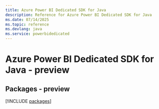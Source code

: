 ```yaml
---
title: Azure Power BI Dedicated SDK for Java
description: Reference for Azure Power BI Dedicated SDK for Java
ms.date: 07/14/2025
ms.topic: reference
ms.devlang: java
ms.service: powerbidedicated
---
```

# Azure Power BI Dedicated SDK for Java - preview
## Packages - preview
[!INCLUDE [packages](power-bi-dedicated-index.md)]